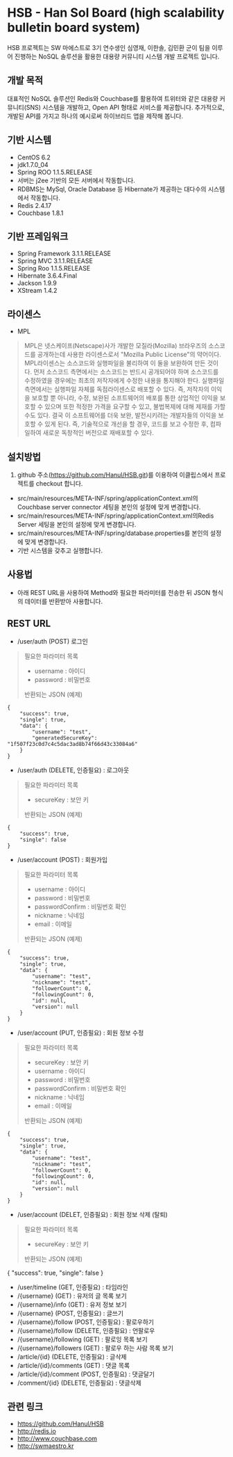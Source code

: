 HSB - Han Sol Board (high scalability bulletin board system)
============================================================

HSB 프로젝트는 SW 마에스트로 3기 연수생인 심영재, 이한솔, 김민환 군이 팀을 이루어 진행하는 NoSQL 솔루션을 활용한 대용량 커뮤니티 시스템 개발 프로젝트 입니다.

개발 목적
---------
대표적인 NoSQL 솔루션인 Redis와 Couchbase를 활용하여 트위터와 같은 대용량 커뮤니티(SNS) 시스템을 개발하고, Open API 형태로 서비스를 제공합니다. 추가적으로, 개발된 API를 가지고 하나의 예시로써 하이브리드 앱을 제작해 봅니다.

기반 시스템
-----------
- CentOS 6.2
- jdk1.7.0_04
- Spring ROO 1.1.5.RELEASE
- 서버는 j2ee 기반의 모든 서버에서 작동합니다.
- RDBMS는 MySql, Oracle Database 등 Hibernate가 제공하는 대다수의 시스템에서 작동합니다.
- Redis 2.4.17
- Couchbase 1.8.1

기반 프레임워크
---------------
- Spring Framework 3.1.1.RELEASE
- Spring MVC 3.1.1.RELEASE
- Spring Roo 1.1.5.RELEASE
- Hibernate 3.6.4.Final
- Jackson 1.9.9
- XStream 1.4.2

라이센스
--------
- MPL

> MPL은 넷스케이프(Netscape)사가 개발한 모질라(Mozilla) 브라우즈의 소스코드를 공개하는데 사용한 라이센스로서 "Mozilla Public License"의 약어이다. MPL라이센스는 소스코드와 실행파일을 불리하여 이 둘을 보완하여 만든 것이다. 먼저 소스코드 측면에서는 소스코드는 반드시 공개되어야 하며 소스코드를 수정하였을 경우에는 최초의 저작자에게 수정한 내용을 통지해야 한다. 실행파일 측면에서는 실행파일 자체를 독점라이센스로 배포할 수 있다. 즉, 저작자의 이익을 보호할 뿐 아니라, 수정, 보완된 소프트웨어의 배포를 통한 상업적인 이익을 보호할 수 있으며 또한 적정한 가격을 요구할 수 있고, 불법복제에 대해 제재를 가할 수도 있다. 결국 이 소프트웨어를 더욱 보완, 발전시키려는 개발자들의 이익을 보호할 수 있게 된다. 즉, 기술적으로 개선을 할 경우, 코드를 보고 수정한 후, 컴파일하여 새로운 독창적인 버전으로 재배포할 수 있다.

설치방법
--------
1. github 주소(https://github.com/Hanul/HSB.git)를 이용하여 이클립스에서 프로젝트를 checkout 합니다.
* src/main/resources/META-INF/spring/applicationContext.xml의 Couchbase server connector 세팅을 본인의 설정에 맞게 변경합니다.
* src/main/resources/META-INF/spring/applicationContext.xml의Redis Server 세팅을 본인의 설정에 맞게 변경합니다.
* src/main/resources/META-INF/spring/database.properties를 본인의 설정에 맞게 변경합니다.
* 기반 시스템을 갖추고 실행합니다.

사용법
------
- 아래 REST URL을 사용하여 Method와 필요한 파라미터를 전송한 뒤 JSON 형식의 데이터를 반환받아 사용합니다.

REST URL
--------
- /user/auth (POST) 로그인

> 필요한 파라미터 목록
> - username : 아이디
> - password : 비밀번호
>
> 반환되는 JSON (예제)

	{
	    "success": true,
	    "single": true,
	    "data": {
	        "username": "test",
	        "generatedSecureKey": "1f507f23c0d7c4c5dac3ad8b74f66d43c33084a6"
	    }
	}

- /user/auth (DELETE, 인증필요) : 로그아웃

> 필요한 파라미터 목록
> - secureKey : 보안 키
>
> 반환되는 JSON (예제)

	{
	    "success": true,
	    "single": false
	}

- /user/account (POST) : 회원가입

> 필요한 파라미터 목록
> - username : 아이디
> - password : 비밀번호
> - passwordConfirm : 비밀번호 확인
> - nickname : 닉네임
> - email : 이메일
>
> 반환되는 JSON (예제)

	{
	    "success": true,
	    "single": true,
	    "data": {
	        "username": "test",
	        "nickname": "test",
	        "followerCount": 0,
	        "followingCount": 0,
	        "id": null,
	        "version": null
	    }
	}

- /user/account (PUT, 인증필요) : 회원 정보 수정

> 필요한 파라미터 목록
> - secureKey : 보안 키
> - username : 아이디
> - password : 비밀번호
> - passwordConfirm : 비밀번호 확인
> - nickname : 닉네임
> - email : 이메일
>
> 반환되는 JSON (예제)

	{
	    "success": true,
	    "single": true,
	    "data": {
	        "username": "test",
	        "nickname": "test",
	        "followerCount": 0,
	        "followingCount": 0,
	        "id": null,
	        "version": null
	    }
	}

- /user/account (DELET, 인증필요) : 회원 정보 삭제 (탈퇴)

> 필요한 파라미터 목록
> - secureKey : 보안 키
>
> 반환되는 JSON (예제)

{
    "success": true,
    "single": false
}

- /user/timeline (GET, 인증필요) : 타임라인
- /{username} (GET) : 유저의 글 목록 보기
- /{username}/info (GET) : 유저 정보 보기
- /{username} (POST, 인증필요) : 글쓰기
- /{username}/follow (POST, 인증필요) : 팔로우하기
- ‎/{username}/follow (DELETE, 인증필요) : 언팔로우
- /{username}/following (GET) : 팔로잉 목록 보기
- /{username}/followers (GET) : 팔로우 하는 사람 목록 보기
- /article/{id} (DELETE, 인증필요) : 글삭제
- /article/{id}/comments (GET) : 댓글 목록
- /article/{id}/comment (POST, 인증필요) : 댓글달기
- /comment/{id} (DELETE, 인증필요) : 댓글삭제

관련 링크
---------
- https://github.com/Hanul/HSB
- http://redis.io
- http://www.couchbase.com
- http://swmaestro.kr